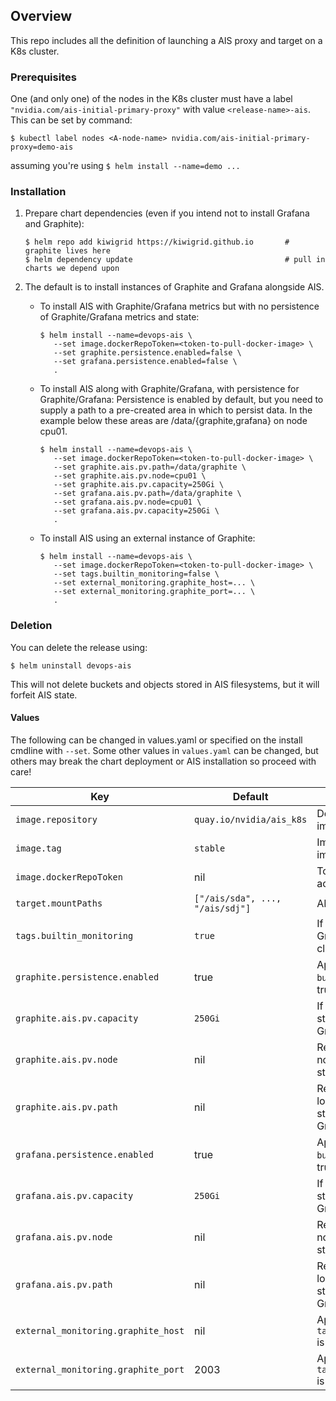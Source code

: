## Overview

This repo includes all the definition of launching a AIS proxy and target on a K8s cluster.

### Prerequisites

One (and only one) of the nodes in the K8s cluster must have a label `"nvidia.com/ais-initial-primary-proxy"` with value `<release-name>-ais`.
This can be set by command:

```console
$ kubectl label nodes <A-node-name> nvidia.com/ais-initial-primary-proxy=demo-ais
```

assuming you're using `$ helm install --name=demo ...`

### Installation

1. Prepare chart dependencies (even if you intend not to install Grafana and Graphite):

    ```console
    $ helm repo add kiwigrid https://kiwigrid.github.io       # graphite lives here
    $ helm dependency update                                  # pull in charts we depend upon
    ```

2. The default is to install instances of Graphite and Grafana alongside AIS.

   * To install AIS with Graphite/Grafana metrics but with no persistence of Graphite/Grafana metrics and state:

        ```console
        $ helm install --name=devops-ais \
           --set image.dockerRepoToken=<token-to-pull-docker-image> \
           --set graphite.persistence.enabled=false \
           --set grafana.persistence.enabled=false \
           .
        ```

   * To install AIS along with Graphite/Grafana, with persistence for Graphite/Grafana:
     Persistence is enabled by default, but you need to supply a path to a pre-created area in which to persist data. In the example below these areas are /data/{graphite,grafana} on node cpu01.

        ```console
        $ helm install --name=devops-ais \
           --set image.dockerRepoToken=<token-to-pull-docker-image> \
           --set graphite.ais.pv.path=/data/graphite \
           --set graphite.ais.pv.node=cpu01 \
           --set graphite.ais.pv.capacity=250Gi \
           --set grafana.ais.pv.path=/data/graphite \
           --set grafana.ais.pv.node=cpu01 \
           --set grafana.ais.pv.capacity=250Gi \
           .
        ```

   * To install AIS using an external instance of Graphite:

        ```console
        $ helm install --name=devops-ais \
           --set image.dockerRepoToken=<token-to-pull-docker-image> \
           --set tags.builtin_monitoring=false \
           --set external_monitoring.graphite_host=... \
           --set external_monitoring.graphite_port=... \
           .
        ```

### Deletion

You can delete the release using:

```console
$ helm uninstall devops-ais
```
This will not delete buckets and objects stored in AIS filesystems, but it will forfeit AIS state.

#### Values

The following can be changed in values.yaml or specified on the install cmdline with `--set`. Some other values in `values.yaml` can be changed, but others may break the chart deployment or AIS installation so proceed with care!

| Key | Default | Description |
| --- | --- | --- |
| `image.repository`                | `quay.io/nvidia/ais_k8s`          | Docker repo for AIS image |
| `image.tag`                       | `stable`                          | Image tag value for AIS image |
| `image.dockerRepoToken`           | nil                               | Token for private repo access |
| `target.mountPaths`               | `["/ais/sda", ..., "/ais/sdj"]`   | AIS filesystem paths |
| `tags.builtin_monitoring`         | `true`                            | If true then deploy Graphite/Grafana in cluster |
| `graphite.persistence.enabled`    | true                              | Applies if `builtin_monitorting` is true |
| `graphite.ais.pv.capacity`        | `250Gi`                           | If persisting, capacity of storage provided to Graphite |
| `graphite.ais.pv.node`            | nil                               | Required if persisting; node providing path for storage
| `graphite.ais.pv.path`            | nil                               | Required if persisting; local storage path of storage provided to Graphite |
| `grafana.persistence.enabled`    | true                              | Applies if `builtin_monitorting` is true |
| `grafana.ais.pv.capacity`        | `250Gi`                           | If persisting, capacity of storage provided to Grafana |
| `grafana.ais.pv.node`            | nil                               | Required if persisting; node providing path for storage
| `grafana.ais.pv.path`            | nil                               | Required if persisting; local storage path of storage provided to Grafana |
| `external_monitoring.graphite_host` | nil                             | Applies if `tags.builtin_monitoring` is false |
| `external_monitoring.graphite_port` | 2003                            | Applies if `tags.builtin_monitoring` is false |

